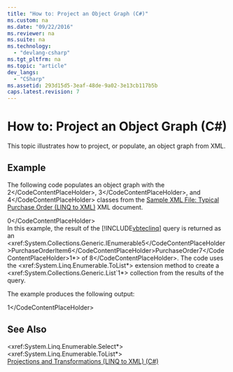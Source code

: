 ```yaml
---
title: "How to: Project an Object Graph (C#)"
ms.custom: na
ms.date: "09/22/2016"
ms.reviewer: na
ms.suite: na
ms.technology: 
  - "devlang-csharp"
ms.tgt_pltfrm: na
ms.topic: "article"
dev_langs: 
  - "CSharp"
ms.assetid: 293d15d5-3eaf-48de-9a02-3e13cb117b5b
caps.latest.revision: 7
---
```

# How to: Project an Object Graph (C#)
This topic illustrates how to project, or populate, an object graph from XML.  
  
## Example  
 The following code populates an object graph with the <CodeContentPlaceHolder>2\</CodeContentPlaceHolder>, <CodeContentPlaceHolder>3\</CodeContentPlaceHolder>, and <CodeContentPlaceHolder>4\</CodeContentPlaceHolder> classes from the [Sample XML File: Typical Purchase Order (LINQ to XML)](../vs140/sample-xml-file--typical-purchase-order--linq-to-xml-1.md) XML document.  
  
<CodeContentPlaceHolder>0\</CodeContentPlaceHolder>  
 In this example, the result of the [!INCLUDE[vbteclinq](../vs140/includes/vbteclinq_md.md)] query is returned as an <xref:System.Collections.Generic.IEnumerable<CodeContentPlaceHolder>5\</CodeContentPlaceHolder>PurchaseOrderItem<CodeContentPlaceHolder>6\</CodeContentPlaceHolder>PurchaseOrder<CodeContentPlaceHolder>7\</CodeContentPlaceHolder>1*> of <CodeContentPlaceHolder>8\</CodeContentPlaceHolder>. The code uses the \<xref:System.Linq.Enumerable.ToList*> extension method to create a \<xref:System.Collections.Generic.List`1*> collection from the results of the query.  
  
 The example produces the following output:  
  
<CodeContentPlaceHolder>1\</CodeContentPlaceHolder>  
## See Also  
 \<xref:System.Linq.Enumerable.Select*>   
 \<xref:System.Linq.Enumerable.ToList*>   
 [Projections and Transformations (LINQ to XML) (C#)](../vs140/projections-and-transformations--linq-to-xml---csharp-.md)